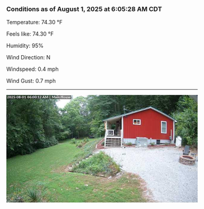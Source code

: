 ### Conditions as of August 1, 2025 at 6:05:28 AM CDT 

Temperature: 74.30 &deg;F

Feels like: 74.30 &deg;F

Humidity: 95%

Wind Direction: N

Windspeed: 0.4 mph

Wind Gust: 0.7 mph

---

<img src="./images/latest.jpeg"/>

